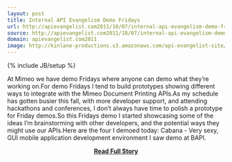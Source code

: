 ```yaml
---
layout: post
title: Internal API Evangelism Demo Fridays
url: http://apievangelist.com2011/10/07/internal-api-evangelism-demo-fridays/
source: http://apievangelist.com2011/10/07/internal-api-evangelism-demo-fridays/
domain: apievangelist.com2011
image: http://kinlane-productions.s3.amazonaws.com/api-evangelist-site/blog/mimeo-logo-400.png
---
```

{% include JB/setup %}<p>At Mimeo we have demo Fridays where anyone can demo what they’re working on.For demo Fridays I tend to build prototypes showing different ways to integrate with the Mimeo Document Printing APIs.As my schedule has gotten busier this fall, with more developer support, and attending hackathons and conferences, I don’t always have time to polish a prototype for Friday demos.So this Fridays demo I started showcasing some of the ideas I’m brainstorming with other developers, and the potential ways they might use our APIs.Here are the four I demoed today: Cabana - Very sexy, GUI mobile application development environment I saw demo at BAPI.</p>
<center><p><a href="http://apievangelist.com2011/10/07/internal-api-evangelism-demo-fridays/" style='padding:25px; font-sze:18px; font-weight: bold;'>Read Full Story</a></p></center>
